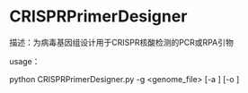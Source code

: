 # CRISPRPrimerDesigner
描述：为病毒基因组设计用于CRISPR核酸检测的PCR或RPA引物  

usage：  

python CRISPRPrimerDesigner.py -g <genome_file> [-a <choose amplify mode: PCR or RPA>] [-o <output file>]

